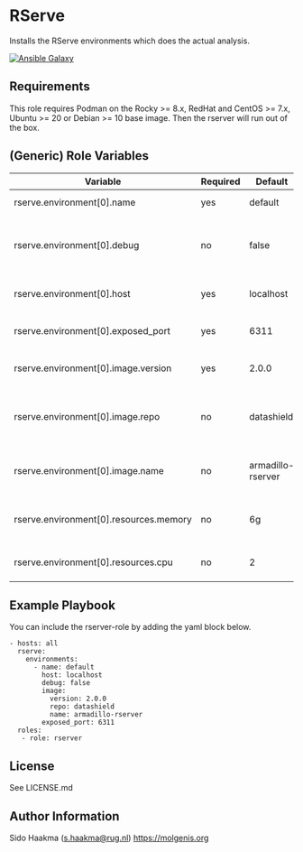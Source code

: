 RServe
=========
Installs the RServe environments which does the actual analysis. 

[![Ansible Galaxy](https://img.shields.io/badge/ansible--galaxy-service_rserve-blue.svg)](https://galaxy.ansible.com/molgenis/armadillo/)

Requirements
------------
This role requires Podman on the Rocky >= 8.x, RedHat and CentOS >= 7.x, Ubuntu >= 20 or Debian >= 10 base image. Then the rserver will run out of the box.

(Generic) Role Variables
--------------
| Variable                               | Required | Default           | Choices  | Comments                                          |
|----------------------------------------|----------|-------------------|----------|---------------------------------------------------|
| rserve.environment[0].name             | yes      | default           | na       | Name of the environment                           |
| rserve.environment[0].debug            | no       | false             | na       | Determines wether the RServe runs in debug-mode.  |
| rserve.environment[0].host             | yes      | localhost         | na       | Host where this RServe is available.             |
| rserve.environment[0].exposed_port     | yes      | 6311              | na       | Port where this RServe is exposed.                |
| rserve.environment[0].image.version    | yes      | 2.0.0             | na       | Version of the RServe service.                    |
| rserve.environment[0].image.repo       | no       | datashield        | na       | Repository of the RServe docker image             |
| rserve.environment[0].image.name       | no       | armadillo-rserver | na       | Name of the RServe docker image                   |
| rserve.environment[0].resources.memory | no       | 6g                | na       | Maximum memory claim on the host                  |
| rserve.environment[0].resources.cpu    | no       | 2                 | na       | Maximum CPU claim on the host                     |

Example Playbook
----------------
You can include the rserver-role by adding the yaml block below.

    - hosts: all
      rserve:
        environments:
          - name: default
            host: localhost
            debug: false
            image:
              version: 2.0.0
              repo: datashield
              name: armadillo-rserver
            exposed_port: 6311
      roles:
       - role: rserver
             
           
License
-------
See LICENSE.md

Author Information
------------------
Sido Haakma (s.haakma@rug.nl)
https://molgenis.org